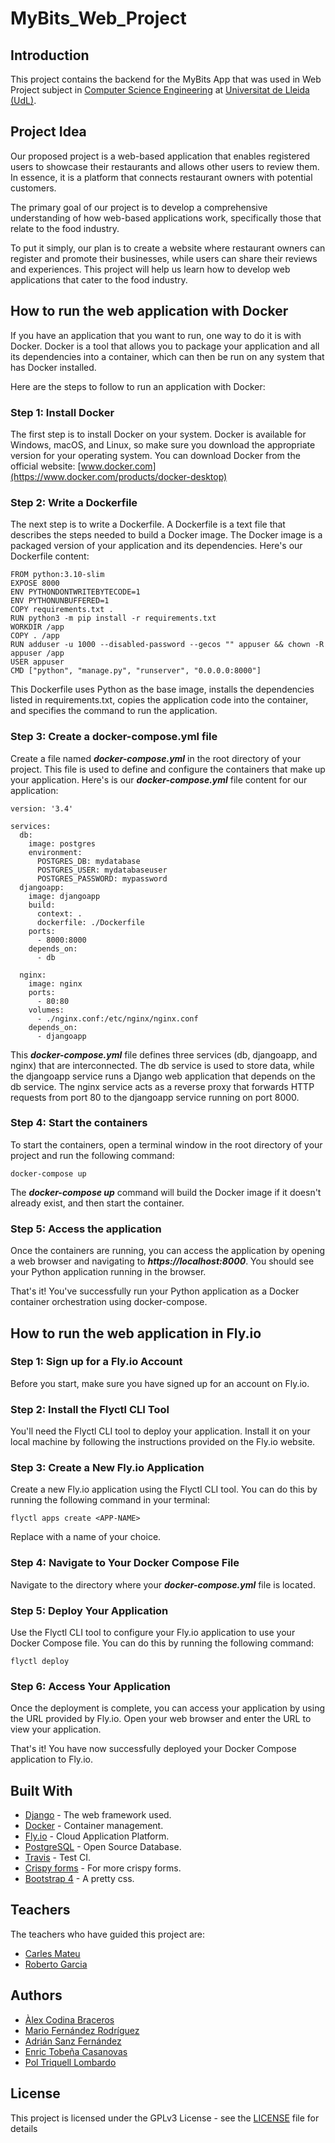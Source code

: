 # MyBits_Web_Project

## Introduction
This project contains the backend for the MyBits App that was used in Web Project subject in [Computer Science Engineering](https://grauinformatica.udl.cat/en) at [Universitat de Lleida (UdL)](https://www.udl.cat/ca/en/).

## Project Idea
Our proposed project is a web-based application that enables registered users to showcase their restaurants and allows other users to review them. In essence, it is a platform that connects restaurant owners with potential customers.

The primary goal of our project is to develop a comprehensive understanding of how web-based applications work, specifically those that relate to the food industry.

To put it simply, our plan is to create a website where restaurant owners can register and promote their businesses, while users can share their reviews and experiences. This project will help us learn how to develop web applications that cater to the food industry.

## How to run the web application with Docker
If you have an application that you want to run, one way to do it is with Docker. Docker is a tool that allows you to package your application and all its dependencies into a container, which can then be run on any system that has Docker installed.

Here are the steps to follow to run an application with Docker:

### Step 1: Install Docker
The first step is to install Docker on your system. Docker is available for Windows, macOS, and Linux, so make sure you download the appropriate version for your operating system. You can download Docker from the official website:
[www.docker.com](https://www.docker.com/products/docker-desktop)

### Step 2: Write a Dockerfile
The next step is to write a Dockerfile. A Dockerfile is a text file that describes the steps needed to build a Docker image. The Docker image is a packaged version of your application and its dependencies.
Here's our Dockerfile content:
```
FROM python:3.10-slim
EXPOSE 8000
ENV PYTHONDONTWRITEBYTECODE=1
ENV PYTHONUNBUFFERED=1
COPY requirements.txt .
RUN python3 -m pip install -r requirements.txt
WORKDIR /app
COPY . /app
RUN adduser -u 1000 --disabled-password --gecos "" appuser && chown -R appuser /app
USER appuser
CMD ["python", "manage.py", "runserver", "0.0.0.0:8000"]
```
This Dockerfile uses Python as the base image, installs the dependencies listed in requirements.txt, copies the application code into the container, and specifies the command to run the application.

### Step 3: Create a docker-compose.yml file
Create a file named **_docker-compose.yml_** in the root directory of your project. This file is used to define and configure the containers that make up your application. Here's is our **_docker-compose.yml_** file content for our application:
```
version: '3.4'

services:
  db:
    image: postgres
    environment:
      POSTGRES_DB: mydatabase
      POSTGRES_USER: mydatabaseuser
      POSTGRES_PASSWORD: mypassword
  djangoapp:
    image: djangoapp
    build:
      context: .
      dockerfile: ./Dockerfile
    ports:
      - 8000:8000
    depends_on:
      - db
      
  nginx:
    image: nginx
    ports:
      - 80:80
    volumes:
      - ./nginx.conf:/etc/nginx/nginx.conf
    depends_on:
      - djangoapp
```
This **_docker-compose.yml_** file defines three services (db, djangoapp, and nginx) that are interconnected. The db service is used to store data, while the djangoapp service runs a Django web application that depends on the db service. The nginx service acts as a reverse proxy that forwards HTTP requests from port 80 to the djangoapp service running on port 8000.

### Step 4: Start the containers
To start the containers, open a terminal window in the root directory of your project and run the following command:
```
docker-compose up
```
The **_docker-compose up_** command will build the Docker image if it doesn't already exist, and then start the container.

### Step 5: Access the application
Once the containers are running, you can access the application by opening a web browser and navigating to **_https://localhost:8000_**. You should see your Python application running in the browser.

That's it! You've successfully run your Python application as a Docker container orchestration using docker-compose.

## How to run the web application in Fly.io

### Step 1: Sign up for a Fly.io Account
Before you start, make sure you have signed up for an account on Fly.io.

### Step 2: Install the Flyctl CLI Tool

You'll need the Flyctl CLI tool to deploy your application. Install it on your local machine by following the instructions provided on the Fly.io website.

### Step 3: Create a New Fly.io Application
Create a new Fly.io application using the Flyctl CLI tool. You can do this by running the following command in your terminal:
```
flyctl apps create <APP-NAME>
```
Replace **_<APP-NAME>_** with a name of your choice.

### Step 4: Navigate to Your Docker Compose File
Navigate to the directory where your **_docker-compose.yml_** file is located.

### Step 5: Deploy Your Application
Use the Flyctl CLI tool to configure your Fly.io application to use your Docker Compose file. You can do this by running the following command:
```
flyctl deploy
```

### Step 6: Access Your Application
Once the deployment is complete, you can access your application by using the URL provided by Fly.io. Open your web browser and enter the URL to view your application.

That's it! You have now successfully deployed your Docker Compose application to Fly.io.

## Built With

* [Django](https://www.djangoproject.com/) - The web framework used.
* [Docker](https://www.docker.com/) - Container management.
* [Fly.io](https://fly.io/) - Cloud Application Platform.
* [PostgreSQL](https://www.postgresql.org/) - Open Source Database.
* [Travis](https://travis-ci.org/) - Test CI.
* [Crispy forms](https://django-crispy-forms.readthedocs.io/en/latest/) - For more crispy forms.
* [Bootstrap 4](https://getbootstrap.com/) - A pretty css.

## Teachers
The teachers who have guided this project are:
- [Carles Mateu](https://github.com/carlesm)
- [Roberto Garcia](https://github.com/rogargon)

## Authors

* [Àlex Codina Braceros](https://github.com/Codinab)
* [Mario Fernández Rodríguez](https://github.com/marioferro2002)
* [Adrián Sanz Fernández](https://github.com/adriansanzzzz)
* [Enric Tobeña Casanovas](https://github.com/Enric-Tobena)
* [Pol Triquell Lombardo](https://github.com/poltriquell)

## License

This project is licensed under the GPLv3 License - see the [LICENSE](LICENSE) file for details
